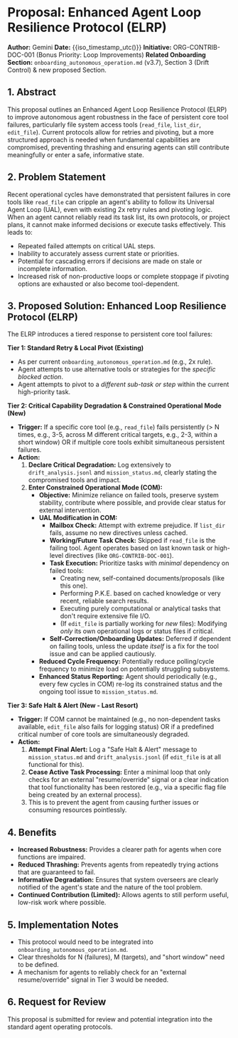 # Proposal: Enhanced Agent Loop Resilience Protocol (ELRP)

**Author:** Gemini
**Date:** {{iso_timestamp_utc()}}
**Initiative:** ORG-CONTRIB-DOC-001 (Bonus Priority: Loop Improvements)
**Related Onboarding Section:** `onboarding_autonomous_operation.md` (v3.7), Section 3 (Drift Control) & new proposed Section.

## 1. Abstract

This proposal outlines an Enhanced Agent Loop Resilience Protocol (ELRP) to improve autonomous agent robustness in the face of persistent core tool failures, particularly file system access tools (`read_file`, `list_dir`, `edit_file`). Current protocols allow for retries and pivoting, but a more structured approach is needed when fundamental capabilities are compromised, preventing thrashing and ensuring agents can still contribute meaningfully or enter a safe, informative state.

## 2. Problem Statement

Recent operational cycles have demonstrated that persistent failures in core tools like `read_file` can cripple an agent's ability to follow its Universal Agent Loop (UAL), even with existing 2x retry rules and pivoting logic. When an agent cannot reliably read its task list, its own protocols, or project plans, it cannot make informed decisions or execute tasks effectively. This leads to:
*   Repeated failed attempts on critical UAL steps.
*   Inability to accurately assess current state or priorities.
*   Potential for cascading errors if decisions are made on stale or incomplete information.
*   Increased risk of non-productive loops or complete stoppage if pivoting options are exhausted or also become tool-dependent.

## 3. Proposed Solution: Enhanced Loop Resilience Protocol (ELRP)

The ELRP introduces a tiered response to persistent core tool failures:

**Tier 1: Standard Retry & Local Pivot (Existing)**
*   As per current `onboarding_autonomous_operation.md` (e.g., 2x rule).
*   Agent attempts to use alternative tools or strategies for the *specific blocked action*.
*   Agent attempts to pivot to a *different sub-task or step* within the current high-priority task.

**Tier 2: Critical Capability Degradation & Constrained Operational Mode (New)**
*   **Trigger:** If a specific core tool (e.g., `read_file`) fails persistently (> N times, e.g., 3-5, across M different critical targets, e.g., 2-3, within a short window) OR if multiple core tools exhibit simultaneous persistent failures.
*   **Action:** 
    1.  **Declare Critical Degradation:** Log extensively to `drift_analysis.jsonl` and `mission_status.md`, clearly stating the compromised tools and impact.
    2.  **Enter Constrained Operational Mode (COM):**
        *   **Objective:** Minimize reliance on failed tools, preserve system stability, contribute where possible, and provide clear status for external intervention.
        *   **UAL Modification in COM:**
            *   **Mailbox Check:** Attempt with extreme prejudice. If `list_dir` fails, assume no new directives unless cached.
            *   **Working/Future Task Check:** Skipped if `read_file` is the failing tool. Agent operates based on last known task or high-level directives (like `ORG-CONTRIB-DOC-001`).
            *   **Task Execution:** Prioritize tasks with *minimal* dependency on failed tools:
                *   Creating new, self-contained documents/proposals (like this one).
                *   Performing P.K.E. based on cached knowledge or very recent, reliable search results.
                *   Executing purely computational or analytical tasks that don't require extensive file I/O.
                *   (If `edit_file` is partially working for *new* files): Modifying *only* its own operational logs or status files if critical.
            *   **Self-Correction/Onboarding Updates:** Deferred if dependent on failing tools, unless the update *itself* is a fix for the tool issue and can be applied cautiously.
        *   **Reduced Cycle Frequency:** Potentially reduce polling/cycle frequency to minimize load on potentially struggling subsystems.
        *   **Enhanced Status Reporting:** Agent should periodically (e.g., every few cycles in COM) re-log its constrained status and the ongoing tool issue to `mission_status.md`.

**Tier 3: Safe Halt & Alert (New - Last Resort)**
*   **Trigger:** If COM cannot be maintained (e.g., no non-dependent tasks available, `edit_file` also fails for logging status) OR if a predefined critical number of core tools are simultaneously degraded.
*   **Action:**
    1.  **Attempt Final Alert:** Log a "Safe Halt & Alert" message to `mission_status.md` and `drift_analysis.jsonl` (if `edit_file` is at all functional for this).
    2.  **Cease Active Task Processing:** Enter a minimal loop that only checks for an external "resume/override" signal or a clear indication that tool functionality has been restored (e.g., via a specific flag file being created by an external process).
    3.  This is to prevent the agent from causing further issues or consuming resources pointlessly.

## 4. Benefits
*   **Increased Robustness:** Provides a clearer path for agents when core functions are impaired.
*   **Reduced Thrashing:** Prevents agents from repeatedly trying actions that are guaranteed to fail.
*   **Informative Degradation:** Ensures that system overseers are clearly notified of the agent's state and the nature of the tool problem.
*   **Continued Contribution (Limited):** Allows agents to still perform useful, low-risk work where possible.

## 5. Implementation Notes
*   This protocol would need to be integrated into `onboarding_autonomous_operation.md`.
*   Clear thresholds for N (failures), M (targets), and "short window" need to be defined.
*   A mechanism for agents to reliably check for an "external resume/override" signal in Tier 3 would be needed.

## 6. Request for Review
This proposal is submitted for review and potential integration into the standard agent operating protocols. 